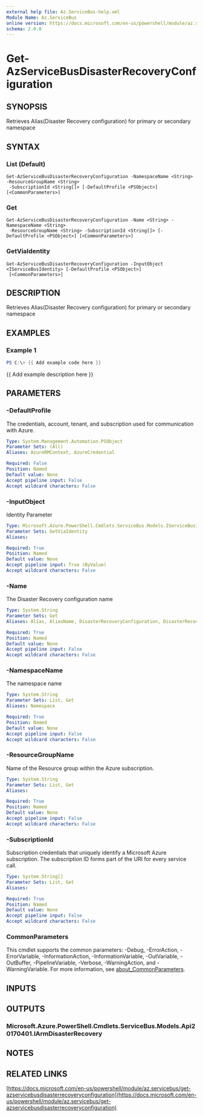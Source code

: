 ```yaml
---
external help file: Az.ServiceBus-help.xml
Module Name: Az.ServiceBus
online version: https://docs.microsoft.com/en-us/powershell/module/az.servicebus/get-azservicebusdisasterrecoveryconfiguration
schema: 2.0.0
---
```


# Get-AzServiceBusDisasterRecoveryConfiguration

## SYNOPSIS
Retrieves Alias(Disaster Recovery configuration) for primary or secondary namespace

## SYNTAX

### List (Default)
```
Get-AzServiceBusDisasterRecoveryConfiguration -NamespaceName <String> -ResourceGroupName <String>
 -SubscriptionId <String[]> [-DefaultProfile <PSObject>] [<CommonParameters>]
```

### Get
```
Get-AzServiceBusDisasterRecoveryConfiguration -Name <String> -NamespaceName <String>
 -ResourceGroupName <String> -SubscriptionId <String[]> [-DefaultProfile <PSObject>] [<CommonParameters>]
```

### GetViaIdentity
```
Get-AzServiceBusDisasterRecoveryConfiguration -InputObject <IServiceBusIdentity> [-DefaultProfile <PSObject>]
 [<CommonParameters>]
```

## DESCRIPTION
Retrieves Alias(Disaster Recovery configuration) for primary or secondary namespace

## EXAMPLES

### Example 1
```powershell
PS C:\> {{ Add example code here }}
```

{{ Add example description here }}

## PARAMETERS

### -DefaultProfile
The credentials, account, tenant, and subscription used for communication with Azure.

```yaml
Type: System.Management.Automation.PSObject
Parameter Sets: (All)
Aliases: AzureRMContext, AzureCredential

Required: False
Position: Named
Default value: None
Accept pipeline input: False
Accept wildcard characters: False
```

### -InputObject
Identity Parameter

```yaml
Type: Microsoft.Azure.PowerShell.Cmdlets.ServiceBus.Models.IServiceBusIdentity
Parameter Sets: GetViaIdentity
Aliases:

Required: True
Position: Named
Default value: None
Accept pipeline input: True (ByValue)
Accept wildcard characters: False
```

### -Name
The Disaster Recovery configuration name

```yaml
Type: System.String
Parameter Sets: Get
Aliases: Alias, AliasName, DisasterRecoveryConfiguration, DisasterRecoveryConfigurationName

Required: True
Position: Named
Default value: None
Accept pipeline input: False
Accept wildcard characters: False
```

### -NamespaceName
The namespace name

```yaml
Type: System.String
Parameter Sets: List, Get
Aliases: Namespace

Required: True
Position: Named
Default value: None
Accept pipeline input: False
Accept wildcard characters: False
```

### -ResourceGroupName
Name of the Resource group within the Azure subscription.

```yaml
Type: System.String
Parameter Sets: List, Get
Aliases:

Required: True
Position: Named
Default value: None
Accept pipeline input: False
Accept wildcard characters: False
```

### -SubscriptionId
Subscription credentials that uniquely identify a Microsoft Azure subscription.
The subscription ID forms part of the URI for every service call.

```yaml
Type: System.String[]
Parameter Sets: List, Get
Aliases:

Required: True
Position: Named
Default value: None
Accept pipeline input: False
Accept wildcard characters: False
```

### CommonParameters
This cmdlet supports the common parameters: -Debug, -ErrorAction, -ErrorVariable, -InformationAction, -InformationVariable, -OutVariable, -OutBuffer, -PipelineVariable, -Verbose, -WarningAction, and -WarningVariable. For more information, see [about_CommonParameters](http://go.microsoft.com/fwlink/?LinkID=113216).

## INPUTS

## OUTPUTS

### Microsoft.Azure.PowerShell.Cmdlets.ServiceBus.Models.Api20170401.IArmDisasterRecovery
## NOTES

## RELATED LINKS

[https://docs.microsoft.com/en-us/powershell/module/az.servicebus/get-azservicebusdisasterrecoveryconfiguration](https://docs.microsoft.com/en-us/powershell/module/az.servicebus/get-azservicebusdisasterrecoveryconfiguration)

